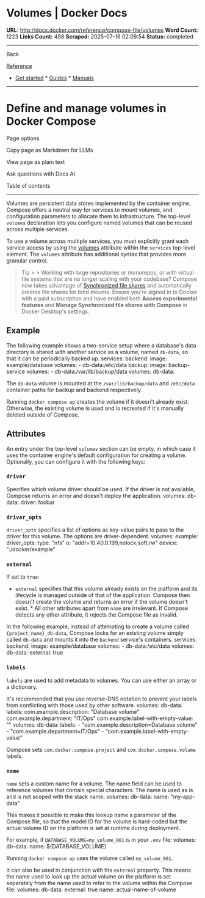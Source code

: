 # Volumes | Docker Docs

**URL:** http://docs.docker.com/reference/compose-file/volumes
**Word Count:** 1223
**Links Count:** 498
**Scraped:** 2025-07-16 02:09:54
**Status:** completed

---

Back

[Reference](https://docs.docker.com/reference/)

  * [Get started](http://docs.docker.com/get-started/)   * [Guides](http://docs.docker.com/guides/)   * [Manuals](http://docs.docker.com/manuals/)

* * *

# Define and manage volumes in Docker Compose

Page options

Copy page as Markdown for LLMs

View page as plain text

Ask questions with Docs AI

Table of contents

* * *

Volumes are persistent data stores implemented by the container engine. Compose offers a neutral way for services to mount volumes, and configuration parameters to allocate them to infrastructure. The top-level `volumes` declaration lets you configure named volumes that can be reused across multiple services.

To use a volume across multiple services, you must explicitly grant each service access by using the [volumes](https://docs.docker.com/reference/compose-file/services/#volumes) attribute within the `services` top-level element. The `volumes` attribute has additional syntax that provides more granular control.

> Tip >  > Working with large repositories or monorepos, or with virtual file systems that are no longer scaling with your codebase? Compose now takes advantage of [Synchronized file shares](https://docs.docker.com/desktop/features/synchronized-file-sharing/) and automatically creates file shares for bind mounts. Ensure you're signed in to Docker with a paid subscription and have enabled both **Access experimental features** and **Manage Synchronized file shares with Compose** in Docker Desktop's settings.

## Example

The following example shows a two-service setup where a database's data directory is shared with another service as a volume, named `db-data`, so that it can be periodically backed up.               services:       backend:         image: example/database         volumes:           - db-data:/etc/data            backup:         image: backup-service         volumes:           - db-data:/var/lib/backup/data          volumes:       db-data:

The `db-data` volume is mounted at the `/var/lib/backup/data` and `/etc/data` container paths for backup and backend respectively.

Running `docker compose up` creates the volume if it doesn't already exist. Otherwise, the existing volume is used and is recreated if it's manually deleted outside of Compose.

## Attributes

An entry under the top-level `volumes` section can be empty, in which case it uses the container engine's default configuration for creating a volume. Optionally, you can configure it with the following keys:

### `driver`

Specifies which volume driver should be used. If the driver is not available, Compose returns an error and doesn't deploy the application.               volumes:       db-data:         driver: foobar

### `driver_opts`

`driver_opts` specifies a list of options as key-value pairs to pass to the driver for this volume. The options are driver-dependent.               volumes:       example:         driver_opts:           type: "nfs"           o: "addr=10.40.0.199,nolock,soft,rw"           device: ":/docker/example"

### `external`

If set to `true`:

  * `external` specifies that this volume already exists on the platform and its lifecycle is managed outside of that of the application. Compose then doesn't create the volume and returns an error if the volume doesn't exist.   * All other attributes apart from `name` are irrelevant. If Compose detects any other attribute, it rejects the Compose file as invalid.

In the following example, instead of attempting to create a volume called `{project_name}_db-data`, Compose looks for an existing volume simply called `db-data` and mounts it into the `backend` service's containers.               services:       backend:         image: example/database         volumes:           - db-data:/etc/data          volumes:       db-data:         external: true

### `labels`

`labels` are used to add metadata to volumes. You can use either an array or a dictionary.

It's recommended that you use reverse-DNS notation to prevent your labels from conflicting with those used by other software.               volumes:       db-data:         labels:           com.example.description: "Database volume"           com.example.department: "IT/Ops"           com.example.label-with-empty-value: ""               volumes:       db-data:         labels:           - "com.example.description=Database volume"           - "com.example.department=IT/Ops"           - "com.example.label-with-empty-value"

Compose sets `com.docker.compose.project` and `com.docker.compose.volume` labels.

### `name`

`name` sets a custom name for a volume. The name field can be used to reference volumes that contain special characters. The name is used as is and is not scoped with the stack name.               volumes:       db-data:         name: "my-app-data"

This makes it possible to make this lookup name a parameter of the Compose file, so that the model ID for the volume is hard-coded but the actual volume ID on the platform is set at runtime during deployment.

For example, if `DATABASE_VOLUME=my_volume_001` is in your `.env` file:               volumes:       db-data:         name: ${DATABASE_VOLUME}

Running `docker compose up` uses the volume called `my_volume_001`.

It can also be used in conjunction with the `external` property. This means the name used to look up the actual volume on the platform is set separately from the name used to refer to the volume within the Compose file:               volumes:       db-data:         external: true         name: actual-name-of-volume